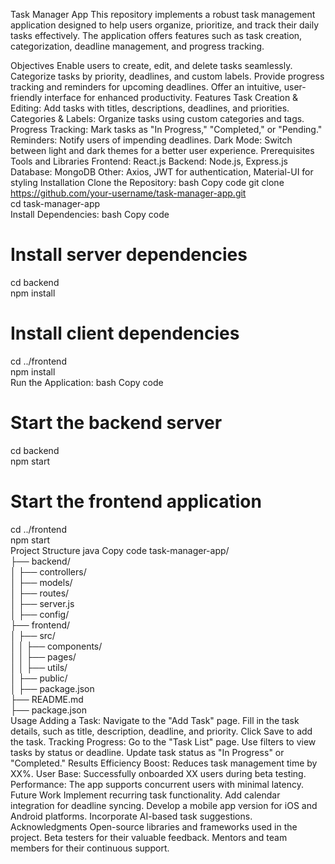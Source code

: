 Task Manager App
This repository implements a robust task management application designed to help users organize, prioritize, and track their daily tasks effectively. The application offers features such as task creation, categorization, deadline management, and progress tracking.

Objectives
Enable users to create, edit, and delete tasks seamlessly.
Categorize tasks by priority, deadlines, and custom labels.
Provide progress tracking and reminders for upcoming deadlines.
Offer an intuitive, user-friendly interface for enhanced productivity.
Features
Task Creation & Editing: Add tasks with titles, descriptions, deadlines, and priorities.
Categories & Labels: Organize tasks using custom categories and tags.
Progress Tracking: Mark tasks as "In Progress," "Completed," or "Pending."
Reminders: Notify users of impending deadlines.
Dark Mode: Switch between light and dark themes for a better user experience.
Prerequisites
Tools and Libraries
Frontend: React.js
Backend: Node.js, Express.js
Database: MongoDB
Other: Axios, JWT for authentication, Material-UI for styling
Installation
Clone the Repository:
bash
Copy code
git clone https://github.com/your-username/task-manager-app.git  
cd task-manager-app  
Install Dependencies:
bash
Copy code
# Install server dependencies  
cd backend  
npm install  

# Install client dependencies  
cd ../frontend  
npm install  
Run the Application:
bash
Copy code
# Start the backend server  
cd backend  
npm start  

# Start the frontend application  
cd ../frontend  
npm start  
Project Structure
java
Copy code
task-manager-app/  
├── backend/  
│   ├── controllers/  
│   ├── models/  
│   ├── routes/  
│   ├── server.js  
│   ├── config/  
├── frontend/  
│   ├── src/  
│   │   ├── components/  
│   │   ├── pages/  
│   │   ├── utils/  
│   ├── public/  
│   ├── package.json  
├── README.md  
├── package.json  
Usage
Adding a Task:
Navigate to the "Add Task" page.
Fill in the task details, such as title, description, deadline, and priority.
Click Save to add the task.
Tracking Progress:
Go to the "Task List" page.
Use filters to view tasks by status or deadline.
Update task status as "In Progress" or "Completed."
Results
Efficiency Boost: Reduces task management time by XX%.
User Base: Successfully onboarded XX users during beta testing.
Performance: The app supports concurrent users with minimal latency.
Future Work
Implement recurring task functionality.
Add calendar integration for deadline syncing.
Develop a mobile app version for iOS and Android platforms.
Incorporate AI-based task suggestions.
Acknowledgments
Open-source libraries and frameworks used in the project.
Beta testers for their valuable feedback.
Mentors and team members for their continuous support.
